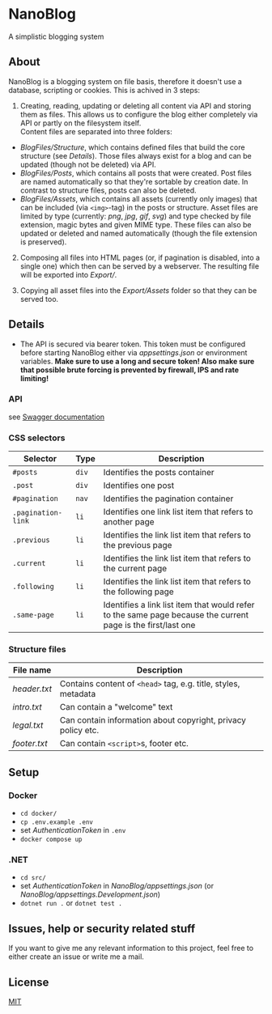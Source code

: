# NanoBlog
A simplistic blogging system

## About 
NanoBlog is a blogging system on file basis, therefore it doesn't use a database, scripting or cookies.
This is achived in 3 steps:

1. Creating, reading, updating or deleting all content via API and storing them as files. 
This allows us to configure the blog either completely via API or partly on the filesystem itself.  
Content files are separated into three folders:
  - _BlogFiles/Structure_, which contains defined files that build the core structure (see _Details_).
  Those files always exist for a blog and can be updated (though not be deleted) via API.
  - _BlogFiles/Posts_, which contains all posts that were created. Post files are named automatically so that they're sortable 
  by creation date. In contrast to structure files, posts can also be deleted.
  - _BlogFiles/Assets_, which contains all assets (currently only images) that can be included (via `<img>`-tag) in the posts or structure.
  Asset files are limited by type (currently: _png_, _jpg_, _gif_, _svg_) and type checked by file extension, magic bytes and given MIME type.
  These files can also be updated or deleted and named automatically (though the file extension is preserved).

2. Composing all files into HTML pages (or, if pagination is disabled, into a single one) which then can be served by a webserver.
The resulting file will be exported into _Export/_.

3. Copying all asset files into the _Export/Assets_ folder so that they can be served too.

## Details
- The API is secured via bearer token. This token must be configured before starting NanoBlog either via _appsettings.json_ or environment variables.
  **Make sure to use a long and secure token! Also make sure that possible brute forcing is prevented by firewall, IPS and rate limiting!**

### API
see [Swagger documentation](https://github.com/neon-JS/NanoBlog/blob/main/openapi.yaml)

### CSS selectors
Selector|Type|Description
-|-|-
`#posts`|`div`|Identifies the posts container
`.post`|`div`|Identifies one post
`#pagination`|`nav`|Identifies the pagination container
`.pagination-link`|`li`|Identifies one link list item that refers to another page
`.previous`|`li`|Identifies the link list item that refers to the previous page
`.current`|`li`|Identifies the link list item that refers to the current page
`.following`|`li`|Identifies the link list item that refers to the following page
`.same-page`|`li`|Identifies a link list item that would refer to the same page because the current page is the first/last one

### Structure files
File name|Description
-|-
_header.txt_|Contains content of `<head>` tag, e.g. title, styles, metadata
_intro.txt_|Can contain a "welcome" text
_legal.txt_|Can contain information about copyright, privacy policy etc.
_footer.txt_|Can contain `<script>`s, footer etc.

## Setup

### Docker
- `cd docker/`
- `cp .env.example .env`
- set _AuthenticationToken_ in `.env`
- `docker compose up`

### .NET
- `cd src/`
- set _AuthenticationToken_ in _NanoBlog/appsettings.json_ (or _NanoBlog/appsettings.Development.json_)
- `dotnet run .` or `dotnet test .`

## Issues, help or security related stuff
If you want to give me any relevant information to this project, feel free to either create an issue or write me a mail.

## License
[MIT](https://github.com/neon-JS/NanoBlog/blob/main/LICENSE)
